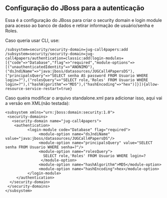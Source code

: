 ## Configuração do JBoss para a autenticação
Essa é a configuração do JBoss para criar o security domain e login module para acesso ao banco de dados e retirar informação de usuário/senha e Roles.

Caso queria usar CLI, use:
```
/subsystem=security/security-domain=jug-call4papers:add
/subsystem=security/security-domain=jug-call4papers/authentication=classic:add(login-modules=[{"code"=>"Database","flag"=>"required","module-options"=>[("unauthenticatedIdentity"=>"ANONIMO"),("dsJndiName"=>"java:jboss/datasources/JUGCall4PapersDS"),("principalsQuery"=>"SELECT senha AS password FROM Usuario WHERE login=?"),("rolesQuery"=>"SELECT role,'Roles' FROM Usuario WHERE login=?"),("hashAlgorithm"=>"MD5"),("hashEncoding"=>"hex")]}]){allow-resource-service-restart=true}
```

Caso queira modificar o arquivo standalone.xml para adicionar isso, aqui vai a versão em XML(não testada):
```
<subsystem xmlns="urn:jboss:domain:security:1.0">
 <security-domains>
   <security-domain name="jug-call4papers">
    <authentication>
          <login-module code="Database" flag="required">
               <module-option name="dsJndiName" value="java:jboss/datasources/JUGCall4PapersDS"/>
               <module-option name="principalsQuery" value="SELECT senha FROM Usuario WHERE senha=?"/>
               <module-option name="rolesQuery">
                 SELECT role,'Roles' FROM Usuario WHERE login=?
                </module-option>
               <module-option name="hashAlgorithm">MD5</module-option>
               <module-option name="hashEncoding">hex</module-option>
          </login-module>
     </authentication>
  </security-domain>
 </security-domains>
</subsystem>
```
